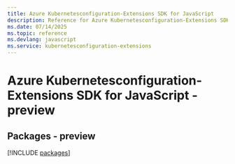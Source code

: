 ```yaml
---
title: Azure Kubernetesconfiguration-Extensions SDK for JavaScript
description: Reference for Azure Kubernetesconfiguration-Extensions SDK for JavaScript
ms.date: 07/14/2025
ms.topic: reference
ms.devlang: javascript
ms.service: kubernetesconfiguration-extensions
---
```

# Azure Kubernetesconfiguration-Extensions SDK for JavaScript - preview
## Packages - preview
[!INCLUDE [packages](kubernetesconfiguration-extensions-index.md)]